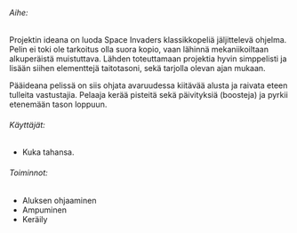 
###### Aihe:

Projektin ideana on luoda Space Invaders klassikkopeliä jäljittelevä ohjelma.
Pelin ei toki ole tarkoitus olla suora kopio, vaan lähinnä mekaniikoiltaan alkuperäistä
muistuttava. Lähden toteuttamaan projektia hyvin simppelisti ja lisään siihen
elementtejä taitotasoni, sekä tarjolla olevan ajan mukaan.

Pääideana pelissä on siis ohjata avaruudessa kiitävää alusta ja raivata eteen tulleita vastustajia.
Pelaaja kerää pisteitä sekä päivityksiä (boosteja) ja pyrkii etenemään tason loppuun.

###### Käyttäjät:

* Kuka tahansa.

###### Toiminnot:

* Aluksen ohjaaminen
* Ampuminen
* Keräily
